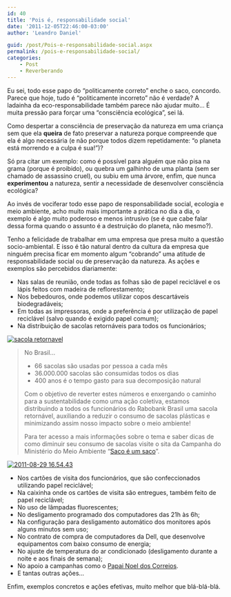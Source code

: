```yaml
---
id: 40
title: 'Pois é, responsabilidade social'
date: '2011-12-05T22:46:00-03:00'
author: 'Leandro Daniel'

guid: /post/Pois-e-responsabilidade-social.aspx
permalink: /pois-e-responsabilidade-social/
categories:
    - Post
    - Reverberando
---
```


Eu sei, todo esse papo do “politicamente correto” enche o saco, concordo. Parece que hoje, tudo é “politicamente incorreto” não é verdade? A ladainha da eco-responsabilidade também parece não ajudar muito… É muita pressão para forçar uma “consciência ecológica”, sei lá.

Como despertar a consciência de preservação da natureza em uma criança sem que ela **queira** de fato preservar a natureza porque compreende que ela é algo necessária (e não porque todos dizem repetidamente: “o planeta está morrendo e a culpa é sua!”)?

Só pra citar um exemplo: como é possível para alguém que não pisa na grama (porque é proibido), ou quebra um galhinho de uma planta (sem ser chamado de assassino cruel), ou subiu em uma árvore, enfim, que nunca **experimentou** a natureza, sentir a necessidade de desenvolver consciência ecológica?

Ao invés de vociferar todo esse papo de responsabilidade social, ecologia e meio ambiente, acho muito mais importante a prática no dia a dia, o exemplo é algo muito poderoso e menos intrusivo (se é que cabe falar dessa forma quando o assunto é a destruição do planeta, não mesmo?).

Tenho a felicidade de trabalhar em uma empresa que presa muito a questão socio-ambiental. E isso é tão natural dentro da cultura da empresa que ninguém precisa ficar em momento algum “cobrando” uma atitude de responsabilidade social ou de preservação da natureza. As ações e exemplos são percebidos diariamente:

- Nas salas de reunião, onde todas as folhas são de papel reciclável e os lápis feitos com madeira de reflorestamento;
- Nos bebedouros, onde podemos utilizar copos descartáveis biodegradáveis;
- Em todas as impressoras, onde a preferência é por utilização de papel reciclável (salvo quando é exigido papel comum);
- Na distribuição de sacolas retornáveis para todos os funcionários;

[![sacola retornavel](http://leandrodaniel.com/pics/sacola%20retornavel_thumb.jpg "sacola retornavel")](http://leandrodaniel.com/pics/sacola%20retornavel.jpg)

> No Brasil…
> 
> - 66 sacolas são usadas por pessoa a cada mês
> - 36.000.000 sacolas são consumidas todos os dias
> - 400 anos é o tempo gasto para sua decomposição natural
> 
> Com o objetivo de reverter estes números e enxergando o caminho para a sustentabilidade como uma ação coletiva, estamos distribuindo a todos os funcionários do Rabobank Brasil uma sacola retornável, auxiliando a reduzir o consumo de sacolas plásticas e minimizando assim nosso impacto sobre o meio ambiente!
> 
> Para ter acesso a mais informações sobre o tema e saber dicas de como diminuir seu consumo de sacolas visite o sita da Campanha do Ministério do Meio Ambiente “[Saco é um saco](http://www.sacoeumsaco.gov.br/)”.

[![2011-08-29 16.54.43](http://leandrodaniel.com/pics/2011-08-29%2016.54.43_thumb_1.jpg "2011-08-29 16.54.43")](http://leandrodaniel.com/pics/2011-08-29%2016.54.43_1.jpg)

- Nos cartões de visita dos funcionários, que são confeccionados utilizando papel reciclável;
- Na caixinha onde os cartões de visita são entregues, também feito de papel reciclável;
- No uso de lâmpadas fluorescentes;
- No desligamento programado dos computadores das 21h às 6h;
- Na configuração para desligamento automático dos monitores após alguns minutos sem uso;
- No contrato de compra de computadores da Dell, que desenvolve equipamentos com baixo consumo de energia;
- No ajuste de temperatura do ar condicionado (desligamento durante a noite e aos finais de semana);
- No apoio a campanhas como o [Papai Noel dos Correios](http://www.correios.com.br/papainoelcorreios2011/).
- E tantas outras ações…

Enfim, exemplos concretos e ações efetivas, muito melhor que blá-blá-blá.